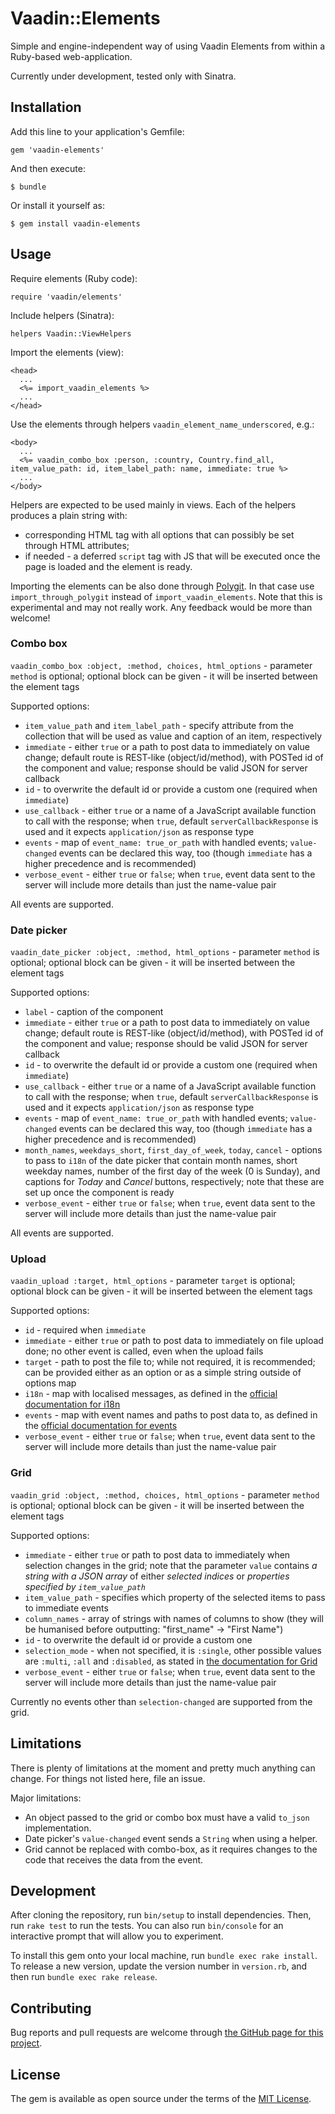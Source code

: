 # Vaadin::Elements

Simple and engine-independent way of using Vaadin Elements from within a Ruby-based web-application.

Currently under development, tested only with Sinatra.

## Installation

Add this line to your application's Gemfile:

```
gem 'vaadin-elements'
```

And then execute:

    $ bundle

Or install it yourself as:

    $ gem install vaadin-elements

## Usage

Require elements (Ruby code):

`require 'vaadin/elements'`

Include helpers (Sinatra):

`helpers Vaadin::ViewHelpers`

Import the elements (view):

    <head>
      ...
      <%= import_vaadin_elements %>
      ...
    </head>

Use the elements through helpers `vaadin_element_name_underscored`, e.g.:

    <body>
      ...
      <%= vaadin_combo_box :person, :country, Country.find_all, item_value_path: id, item_label_path: name, immediate: true %>
      ...
    </body>

Helpers are expected to be used mainly in views. Each of the helpers produces a plain string with:

 * corresponding HTML tag with all options that can possibly be set through HTML attributes;
 * if needed - a deferred `script` tag with JS that will be executed once the page is loaded and the element is ready.

Importing the elements can be also done through [Polygit](http://polygit.org/). In that case use `import_through_polygit` instead of `import_vaadin_elements`. Note that this is experimental and may not really work. Any feedback would be more than welcome! 

### Combo box

`vaadin_combo_box :object, :method, choices, html_options` - parameter `method` is optional; optional block can be given - it will be inserted between the element tags

Supported options:

* `item_value_path` and `item_label_path` - specify attribute from the collection that will be used as value and caption of an item, respectively
* `immediate` - either `true` or a path to post data to immediately on value change; default route is REST-like (object/id/method), with POSTed id of the component and value; response should be valid JSON for server callback
* `id` - to overwrite the default id or provide a custom one (required when `immediate`)
* `use_callback` - either `true` or a name of a JavaScript available function to call with the response; when `true`, default `serverCallbackResponse` is used and it expects `application/json` as response type
* `events` - map of `event_name: true_or_path` with handled events; `value-changed` events can be declared this way, too (though `immediate` has a higher precedence and is recommended)
* `verbose_event` - either `true` or `false`; when `true`, event data sent to the server will include more details than just the name-value pair 

All events are supported.

### Date picker

`vaadin_date_picker :object, :method, html_options` - parameter `method` is optional; optional block can be given - it will be inserted between the element tags

Supported options:

* `label` - caption of the component
* `immediate` - either `true` or a path to post data to immediately on value change; default route is REST-like (object/id/method), with POSTed id of the component and value; response should be valid JSON for server callback
* `id` - to overwrite the default id or provide a custom one (required when `immediate`)
* `use_callback` - either `true` or a name of a JavaScript available function to call with the response; when `true`, default `serverCallbackResponse` is used and it expects `application/json` as response type
* `events` - map of `event_name: true_or_path` with handled events; `value-changed` events can be declared this way, too (though `immediate` has a higher precedence and is recommended)
* `month_names`, `weekdays_short`, `first_day_of_week`, `today`, `cancel` - options to pass to `i18n` of the date picker that contain month names, short weekday names, number of the first day of the week (0 is Sunday), and captions for _Today_ and _Cancel_ buttons, respectively; note that these are set up once the component is ready
* `verbose_event` - either `true` or `false`; when `true`, event data sent to the server will include more details than just the name-value pair 

All events are supported.

### Upload

`vaadin_upload :target, html_options` - parameter `target` is optional; optional block can be given - it will be inserted between the element tags

Supported options:

* `id` - required when `immediate`
* `immediate` - either `true` or path to post data to immediately on file upload done; no other event is called, even when the upload fails
* `target` - path to post the file to; while not required, it is recommended; can be provided either as an option or as a simple string outside of options map
* `i18n` - map with localised messages, as defined in the [official documentation for i18n](https://vaadin.com/docs/-/part/elements/vaadin-upload/vaadin-upload-i18n.html)
* `events` - map with event names and paths to post data to, as defined in the [official documentation for events](https://vaadin.com/docs/-/part/elements/vaadin-upload/vaadin-upload-basic.html)
* `verbose_event` - either `true` or `false`; when `true`, event data sent to the server will include more details than just the name-value pair 

### Grid

`vaadin_grid :object, :method, choices, html_options` - parameter `method` is optional; optional block can be given - it will be inserted between the element tags

Supported options:

* `immediate` - either `true` or path to post data to immediately when selection changes in the grid; note that the parameter `value` contains *a string with a JSON array* of either *selected indices* or *properties specified by `item_value_path`* 
* `item_value_path` - specifies which property of the selected items to pass to immediate events
* `column_names` - array of strings with names of columns to show (they will be humanised before outputting: "first_name" -> "First Name")
* `id` - to overwrite the default id or provide a custom one
* `selection_mode` - when not specified, it is `:single`, other possible values are `:multi`, `:all` and `:disabled`, as stated in [the documentation for Grid](https://vaadin.com/docs/-/part/elements/vaadin-grid/selection.html)
* `verbose_event` - either `true` or `false`; when `true`, event data sent to the server will include more details than just the name-value pair 

Currently no events other than `selection-changed` are supported from the grid.

## Limitations

There is plenty of limitations at the moment and pretty much anything can change. For things not listed here, file an issue.

Major limitations:

* An object passed to the grid or combo box must have a valid `to_json` implementation.
* Date picker's `value-changed` event sends a `String` when using a helper.
* Grid cannot be replaced with combo-box, as it requires changes to the code that receives the data from the event.

## Development

After cloning the repository, run `bin/setup` to install dependencies. Then, run `rake test` to run the tests. You can also run `bin/console` for an interactive prompt that will allow you to experiment.

To install this gem onto your local machine, run `bundle exec rake install`. To release a new version, update the version number in `version.rb`, and then run `bundle exec rake release`.

## Contributing

Bug reports and pull requests are welcome through [the GitHub page for this project](https://github.com/vaadin-miki/vaadin-elements).

## License

The gem is available as open source under the terms of the [MIT License](http://opensource.org/licenses/MIT).

